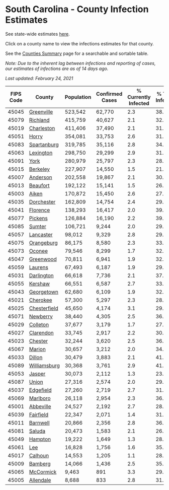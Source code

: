 # South Carolina - County Infection Estimates

See state-wide estimates [here](/infections/us-sc).

Click on a county name to view the infections estimates for that county.

See the [Counties Summary](/infections/summary-counties) page for a searchable and sortable table.

*Note: Due to the inherent lag between infections and reporting of cases, our estimates of infections are as of 14 days ago.*

*Last updated: February 24, 2021*

|   FIPS Code |                       County |   Population |   Confirmed Cases |   % Currently Infected |   % Total Infected |
|-------------|------------------------------|--------------|-------------------|------------------------|--------------------|
|       45045 |     [Greenville](greenville) |      523,542 |            62,770 |                    2.3 |               38.5 |
|       45079 |         [Richland](richland) |      415,759 |            40,627 |                    2.1 |               32.5 |
|       45019 |     [Charleston](charleston) |      411,406 |            37,490 |                    2.1 |               31.7 |
|       45051 |               [Horry](horry) |      354,081 |            33,753 |                    2.6 |               31.6 |
|       45083 |   [Spartanburg](spartanburg) |      319,785 |            35,116 |                    2.8 |               34.1 |
|       45063 |       [Lexington](lexington) |      298,750 |            29,299 |                    2.9 |               31.1 |
|       45091 |                 [York](york) |      280,979 |            25,797 |                    2.3 |               28.7 |
|       45015 |         [Berkeley](berkeley) |      227,907 |            14,550 |                    1.5 |               21.7 |
|       45007 |         [Anderson](anderson) |      202,558 |            19,867 |                    2.1 |               30.7 |
|       45013 |         [Beaufort](beaufort) |      192,122 |            15,141 |                    1.5 |               26.7 |
|       45003 |               [Aiken](aiken) |      170,872 |            15,450 |                    2.6 |               27.8 |
|       45035 |     [Dorchester](dorchester) |      162,809 |            14,754 |                    2.4 |               29.4 |
|       45041 |         [Florence](florence) |      138,293 |            16,417 |                    2.0 |               39.1 |
|       45077 |           [Pickens](pickens) |      126,884 |            16,190 |                    2.2 |               39.9 |
|       45085 |             [Sumter](sumter) |      106,721 |             9,244 |                    2.0 |               29.3 |
|       45057 |       [Lancaster](lancaster) |       98,012 |             9,329 |                    2.8 |               29.8 |
|       45075 |     [Orangeburg](orangeburg) |       86,175 |             8,580 |                    2.3 |               33.5 |
|       45073 |             [Oconee](oconee) |       79,546 |             8,299 |                    1.7 |               32.4 |
|       45047 |       [Greenwood](greenwood) |       70,811 |             6,941 |                    1.9 |               32.1 |
|       45059 |           [Laurens](laurens) |       67,493 |             6,187 |                    1.9 |               29.9 |
|       45031 |     [Darlington](darlington) |       66,618 |             7,736 |                    2.1 |               37.3 |
|       45055 |           [Kershaw](kershaw) |       66,551 |             6,587 |                    2.7 |               33.0 |
|       45043 |     [Georgetown](georgetown) |       62,680 |             6,109 |                    1.9 |               32.4 |
|       45021 |         [Cherokee](cherokee) |       57,300 |             5,297 |                    2.3 |               28.6 |
|       45025 | [Chesterfield](chesterfield) |       45,650 |             4,174 |                    3.1 |               29.3 |
|       45071 |         [Newberry](newberry) |       38,440 |             4,305 |                    2.5 |               36.1 |
|       45029 |         [Colleton](colleton) |       37,677 |             3,179 |                    1.7 |               27.9 |
|       45027 |       [Clarendon](clarendon) |       33,745 |             2,917 |                    2.2 |               30.1 |
|       45023 |           [Chester](chester) |       32,244 |             3,620 |                    2.5 |               36.0 |
|       45067 |             [Marion](marion) |       30,657 |             3,212 |                    2.0 |               34.0 |
|       45033 |             [Dillon](dillon) |       30,479 |             3,883 |                    2.1 |               41.0 |
|       45089 | [Williamsburg](williamsburg) |       30,368 |             3,761 |                    2.9 |               41.1 |
|       45053 |             [Jasper](jasper) |       30,073 |             2,112 |                    1.3 |               23.7 |
|       45087 |               [Union](union) |       27,316 |             2,574 |                    2.0 |               29.5 |
|       45037 |       [Edgefield](edgefield) |       27,260 |             2,719 |                    2.7 |               31.0 |
|       45069 |         [Marlboro](marlboro) |       26,118 |             2,954 |                    2.3 |               36.4 |
|       45001 |       [Abbeville](abbeville) |       24,527 |             2,192 |                    2.7 |               28.3 |
|       45039 |       [Fairfield](fairfield) |       22,347 |             2,071 |                    1.4 |               31.1 |
|       45011 |         [Barnwell](barnwell) |       20,866 |             2,356 |                    2.8 |               36.1 |
|       45081 |             [Saluda](saluda) |       20,473 |             1,583 |                    2.1 |               26.2 |
|       45049 |           [Hampton](hampton) |       19,222 |             1,649 |                    1.3 |               28.6 |
|       45061 |                   [Lee](lee) |       16,828 |             1,756 |                    1.6 |               35.9 |
|       45017 |           [Calhoun](calhoun) |       14,553 |             1,205 |                    1.1 |               28.3 |
|       45009 |           [Bamberg](bamberg) |       14,066 |             1,436 |                    2.5 |               35.2 |
|       45065 |       [McCormick](mccormick) |        9,463 |               891 |                    3.3 |               29.5 |
|       45005 |       [Allendale](allendale) |        8,688 |               833 |                    2.8 |               31.8 |
